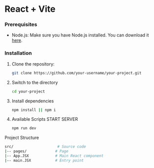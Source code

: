 # React + Vite

### Prerequisites

- Node.js: Make sure you have Node.js installed. You can download it [here](https://nodejs.org/).

### Installation

1. Clone the repository:
   ```bash
   git clone https://github.com/your-username/your-project.git
2. Switch to the directory   
   ```bash
   cd your-project
3. Install dependencies   
   ```bash
   npm install || npm i
4. Available Scripts
   START SERVER
   ```bash
   npm run dev
Project Structure
```bash
src/                    # Source code
|-- pages/             # Page
|-- App.JSX            # Main React component
|-- main.JSX           # Entry point

   

